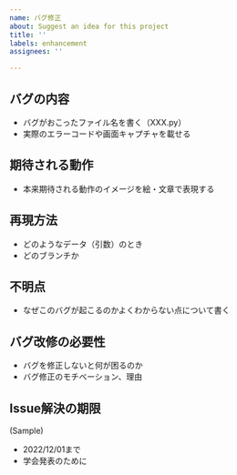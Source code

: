 ```yaml
---
name: バグ修正
about: Suggest an idea for this project
title: ''
labels: enhancement
assignees: ''

---
```

## バグの内容
- バグがおこったファイル名を書く（XXX.py）
- 実際のエラーコードや画面キャプチャを載せる

## 期待される動作
- 本来期待される動作のイメージを絵・文章で表現する

## 再現方法
- どのようなデータ（引数）のとき
- どのブランチか

## 不明点
- なぜこのバグが起こるのかよくわからない点について書く

## バグ改修の必要性
- バグを修正しないと何が困るのか
- バグ修正のモチベーション、理由

## Issue解決の期限
(Sample)
- 2022/12/01まで
- 学会発表のために
